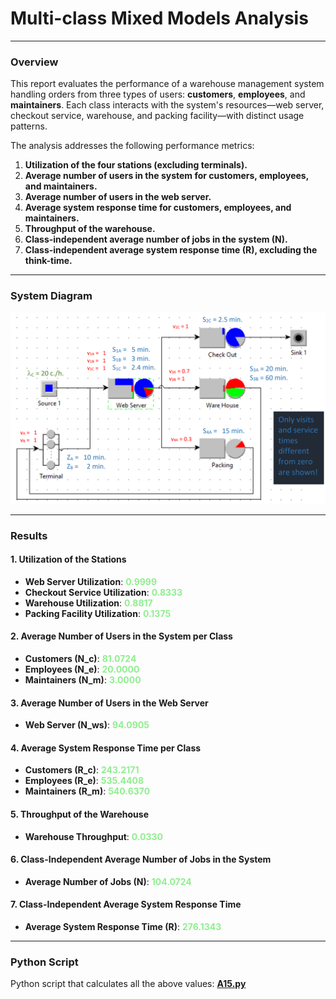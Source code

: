 # Multi-class Mixed Models Analysis
___

### Overview

This report evaluates the performance of a warehouse management system handling orders from three types of users: **customers**, **employees**, and **maintainers**. Each class interacts with the system's resources—web server, checkout service, warehouse, and packing facility—with distinct usage patterns.

The analysis addresses the following performance metrics:

1. **Utilization of the four stations (excluding terminals).**
2. **Average number of users in the system for customers, employees, and maintainers.**
3. **Average number of users in the web server.**
4. **Average system response time for customers, employees, and maintainers.**
5. **Throughput of the warehouse.**
6. **Class-independent average number of jobs in the system (N).**
7. **Class-independent average system response time (R), excluding the think-time.**

---

### System Diagram

![System Diagram](a15_diagram.png)

---

### Results

#### 1. Utilization of the Stations

- **Web Server Utilization**: <span style="color:lightgreen;font-weight:bold">0.9999</span>
- **Checkout Service Utilization**: <span style="color:lightgreen;font-weight:bold">0.8333</span>
- **Warehouse Utilization**: <span style="color:lightgreen;font-weight:bold">0.8817</span>
- **Packing Facility Utilization**: <span style="color:lightgreen;font-weight:bold">0.1375</span>

#### 2. Average Number of Users in the System per Class

- **Customers (N_c)**: <span style="color:lightgreen;font-weight:bold">81.0724</span>
- **Employees (N_e)**: <span style="color:lightgreen;font-weight:bold">20.0000</span>
- **Maintainers (N_m)**: <span style="color:lightgreen;font-weight:bold">3.0000</span>

#### 3. Average Number of Users in the Web Server

- **Web Server (N_ws)**: <span style="color:lightgreen;font-weight:bold">94.0905</span>

#### 4. Average System Response Time per Class

- **Customers (R_c)**: <span style="color:lightgreen;font-weight:bold">243.2171</span>
- **Employees (R_e)**: <span style="color:lightgreen;font-weight:bold">535.4408</span>
- **Maintainers (R_m)**: <span style="color:lightgreen;font-weight:bold">540.6370</span>

#### 5. Throughput of the Warehouse

- **Warehouse Throughput**: <span style="color:lightgreen;font-weight:bold">0.0330</span>

#### 6. Class-Independent Average Number of Jobs in the System

- **Average Number of Jobs (N)**: <span style="color:lightgreen;font-weight:bold">104.0724</span>

#### 7. Class-Independent Average System Response Time

- **Average System Response Time (R)**: <span style="color:lightgreen;font-weight:bold">276.1343</span>

---

### Python Script

Python script that calculates all the above values: [**A15.py**](A15.py)

